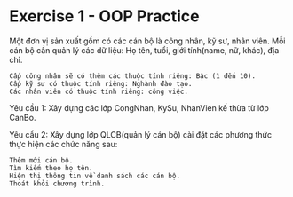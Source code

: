 # Exercise 1 - OOP Practice

Một đơn vị sản xuất gồm có các cán bộ là công nhân, kỹ sư, nhân viên. Mỗi cán bộ cần quản lý các dữ liệu: Họ tên, tuổi, giới tính(name, nữ, khác), địa chỉ.

    Cấp công nhân sẽ có thêm các thuộc tính riêng: Bậc (1 đến 10).
    Cấp kỹ sư có thuộc tính riêng: Nghành đào tạo.
    Các nhân viên có thuộc tính riêng: công việc.

Yêu cầu 1: Xây dựng các lớp CongNhan, KySu, NhanVien kế thừa từ lớp CanBo.

Yêu cầu 2: Xây dựng lớp QLCB(quản lý cán bộ) cài đặt các phương thức thực hiện các chức năng sau:

    Thêm mới cán bộ.
    Tìm kiếm theo họ tên.
    Hiện thị thông tin về danh sách các cán bộ.
    Thoát khỏi chương trình.
